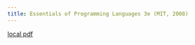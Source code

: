 ```yaml
---
title: Essentials of Programming Languages 3e (MIT, 2008)
---
```


[local pdf](../../../pdfs/Essentials%20of%20Programming%20Languages%203e%20%28MIT%2C%202008%29.pdf)
